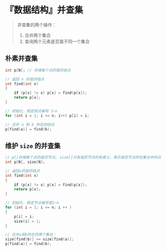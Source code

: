 # 『数据结构』并查集

> 并查集的两个操作：
>
> 1. 合并两个集合
> 2. 查询两个元素是否属于同一个集合

## 朴素并查集

```c++
int p[N]; // 存储每个点的祖宗结点

// 返回 x 的祖宗结点
int find(int x)
{
    if (p[x] != x) p[x] = find(p[x]);  
    return p[x];
}

// 初始化，假定结点编号 1~n
for (int i = 1; i <= n; i++) p[i] = i;

// 合并 a 和 b 所在的结合
p[find(a)] = find(b);
```



## 维护 `size` 的并查集

```c++
// p[]存储每个点的祖宗节点, size[]只有祖宗节点的有意义，表示祖宗节点所在集合中的点的数量
int p[N], size[N];

// 返回x的祖宗结点
int find(int x)
{
    if (p[x] != x) p[x] = find(p[x]);
    return p[x];
}

// 初始化，假定节点编号是1~n
for (int i = 1; i <= n; i ++ )
{
    p[i] = i;
    size[i] = 1;
}

// 合并a和b所在的两个集合：
size[find(b)] += size[find(a)];
p[find(a)] = find(b);
```